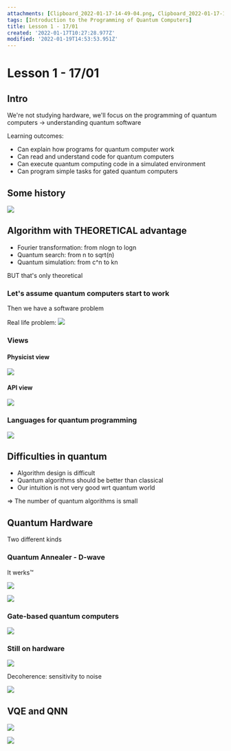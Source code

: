 ```yaml
---
attachments: [Clipboard_2022-01-17-14-49-04.png, Clipboard_2022-01-17-14-56-29.png, Clipboard_2022-01-17-14-58-33.png, Clipboard_2022-01-17-15-00-10.png, Clipboard_2022-01-17-15-01-04.png, Clipboard_2022-01-17-15-03-12.png, Clipboard_2022-01-17-15-07-37.png, Clipboard_2022-01-17-15-08-30.png, Clipboard_2022-01-17-15-11-54.png, Clipboard_2022-01-17-15-17-33.png, Clipboard_2022-01-17-15-17-51.png, Clipboard_2022-01-17-15-22-44.png, Clipboard_2022-01-19-16-53-53.png]
tags: [Introduction to the Programming of Quantum Computers]
title: Lesson 1 - 17/01
created: '2022-01-17T10:27:28.977Z'
modified: '2022-01-19T14:53:53.951Z'
---
```


# Lesson 1 - 17/01

## Intro

We're not studying hardware, we'll focus on the programming of quantum computers -> understanding quantum software

Learning outcomes:
- Can explain how programs for quantum computer work
- Can read and understand code for quantum computers
- Can execute quantum computing code in a simulated environment
- Can program simple tasks for gated quantum computers

## Some history

![](@attachment/Clipboard_2022-01-17-14-49-04.png)

## Algorithm with THEORETICAL advantage

- Fourier transformation: from nlogn to logn
- Quantum search: from n to sqrt(n)
- Quantum simulation: from c^n to kn

BUT that's only theoretical

### Let's assume quantum computers start to work

Then we have a software problem

Real life problem:
![](@attachment/Clipboard_2022-01-17-14-56-29.png)

### Views

#### Physicist view

![](@attachment/Clipboard_2022-01-17-14-58-33.png)

#### API view

![](@attachment/Clipboard_2022-01-17-15-01-04.png)

### Languages for quantum programming

![](@attachment/Clipboard_2022-01-17-15-03-12.png)

## Difficulties in quantum

- Algorithm design is difficult
- Quantum algorithms should be better than classical
- Our intuition is not very good wrt quantum world

=> The number of quantum algorithms is small

## Quantum Hardware

Two different kinds

### Quantum Annealer - D-wave

It werks™

![](@attachment/Clipboard_2022-01-17-15-07-37.png)

![](@attachment/Clipboard_2022-01-17-15-08-30.png)

### Gate-based quantum computers

![](@attachment/Clipboard_2022-01-17-15-11-54.png)

### Still on hardware

![](@attachment/Clipboard_2022-01-17-15-17-33.png)

Decoherence: sensitivity to noise

![](@attachment/Clipboard_2022-01-17-15-17-51.png)

## VQE and QNN

![](@attachment/Clipboard_2022-01-17-15-22-44.png)

![](@attachment/Clipboard_2022-01-19-16-53-53.png)
